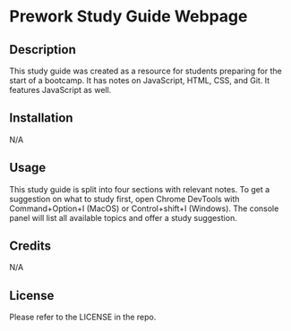 # Prework Study Guide Webpage

## Description

This study guide was created as a resource for students preparing for the start of a bootcamp. It has notes on JavaScript, HTML, CSS, and Git. It features JavaScript as well.

## Installation

N/A

## Usage

This study guide is split into four sections with relevant notes. To get a suggestion on what to study first, open Chrome DevTools with Command+Option+I (MacOS) or Control+shift+I (Windows). The console panel will list all available topics and offer a study suggestion.

## Credits

N/A

## License

Please refer to the LICENSE in the repo.
